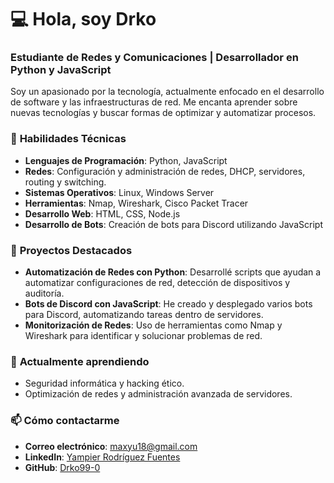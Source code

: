 # 💻 **Hola, soy Drko**  

### **Estudiante de Redes y Comunicaciones | Desarrollador en Python y JavaScript**



Soy un apasionado por la tecnología, actualmente enfocado en el desarrollo de software y las infraestructuras de red. Me encanta aprender sobre nuevas tecnologías y buscar formas de optimizar y automatizar procesos.

### 🔧 **Habilidades Técnicas**
- **Lenguajes de Programación**: Python, JavaScript
- **Redes**: Configuración y administración de redes, DHCP, servidores, routing y switching.
- **Sistemas Operativos**: Linux, Windows Server
- **Herramientas**: Nmap, Wireshark, Cisco Packet Tracer
- **Desarrollo Web**: HTML, CSS, Node.js
- **Desarrollo de Bots**: Creación de bots para Discord utilizando JavaScript

### 💼 **Proyectos Destacados**
- **Automatización de Redes con Python**: Desarrollé scripts que ayudan a automatizar configuraciones de red, detección de dispositivos y auditoría.
- **Bots de Discord con JavaScript**: He creado y desplegado varios bots para Discord, automatizando tareas dentro de servidores.
- **Monitorización de Redes**: Uso de herramientas como Nmap y Wireshark para identificar y solucionar problemas de red.

### 🌱 **Actualmente aprendiendo**
- Seguridad informática y hacking ético.
- Optimización de redes y administración avanzada de servidores.

### 📫 **Cómo contactarme**
- **Correo electrónico**: [maxyu18@gmail.com](mailto:maxyu18@gmail.com)
- **LinkedIn**: [Yampier Rodríguez Fuentes](https://www.linkedin.com/in/yampier-rodriguez-fuentes-917a9932a/)
- **GitHub**: [Drko99-0](https://github.com/Drko99-0)
